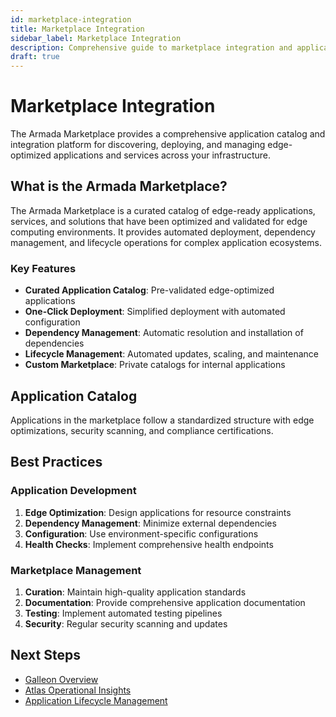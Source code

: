 ```yaml
---
id: marketplace-integration
title: Marketplace Integration
sidebar_label: Marketplace Integration
description: Comprehensive guide to marketplace integration and application catalog features in the Armada Edge Platform
draft: true
---
```


# Marketplace Integration

The Armada Marketplace provides a comprehensive application catalog and integration platform for discovering, deploying, and managing edge-optimized applications and services across your infrastructure.

## What is the Armada Marketplace?

The Armada Marketplace is a curated catalog of edge-ready applications, services, and solutions that have been optimized and validated for edge computing environments. It provides automated deployment, dependency management, and lifecycle operations for complex application ecosystems.

### Key Features

- **Curated Application Catalog**: Pre-validated edge-optimized applications
- **One-Click Deployment**: Simplified deployment with automated configuration
- **Dependency Management**: Automatic resolution and installation of dependencies
- **Lifecycle Management**: Automated updates, scaling, and maintenance
- **Custom Marketplace**: Private catalogs for internal applications

## Application Catalog

Applications in the marketplace follow a standardized structure with edge optimizations, security scanning, and compliance certifications.

## Best Practices

### Application Development

1. **Edge Optimization**: Design applications for resource constraints
2. **Dependency Management**: Minimize external dependencies
3. **Configuration**: Use environment-specific configurations
4. **Health Checks**: Implement comprehensive health endpoints

### Marketplace Management

1. **Curation**: Maintain high-quality application standards
2. **Documentation**: Provide comprehensive application documentation
3. **Testing**: Implement automated testing pipelines
4. **Security**: Regular security scanning and updates

## Next Steps

- [Galleon Overview](./galleon-overview)
- [Atlas Operational Insights](./atlas-operational-insights)
- [Application Lifecycle Management](../../application-lifecycle/overview)
